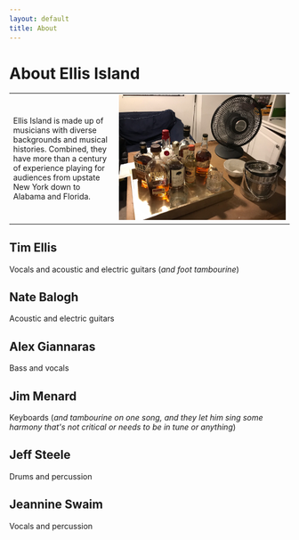 ```yaml
---
layout: default
title: About
---
```


# About Ellis Island

<table>
  <tr>
    <td>
      Ellis Island is made up of musicians with diverse backgrounds and
      musical histories. Combined, they have more than a century of
      experience playing for audiences from upstate New York down to Alabama
      and Florida.
    </td>
    <td width="300">
      <img src="images/bourbon_tray.jpeg" width="300"/>
    </td>
  </tr>
</table>

## Tim Ellis

Vocals and acoustic and electric guitars (*and foot tambourine*)

## Nate Balogh

Acoustic and electric guitars

## Alex Giannaras

Bass and vocals

## Jim Menard

Keyboards (*and tambourine on one song, and they let him sing some harmony
that's not critical or needs to be in tune or anything*)

## Jeff Steele

Drums and percussion

## Jeannine Swaim

Vocals and percussion

